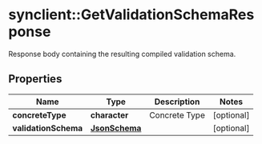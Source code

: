 # synclient::GetValidationSchemaResponse

Response body containing the resulting compiled validation schema.
## Properties
Name | Type | Description | Notes
------------ | ------------- | ------------- | -------------
**concreteType** | **character** | Concrete Type | [optional] 
**validationSchema** | [**JsonSchema**](JsonSchema.md) |  | [optional] 


